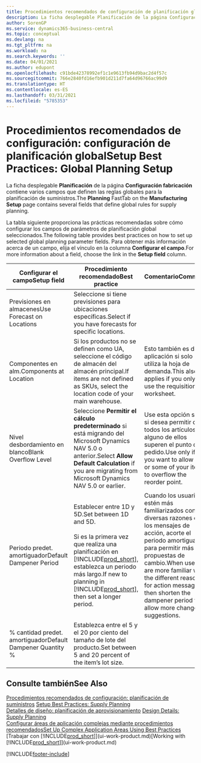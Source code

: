 ```yaml
---
title: Procedimientos recomendados de configuración de planificación global | Documentos de Microsoft
description: La ficha desplegable Planificación de la página Configuración fabricación contiene varios campos que definen las reglas globales para la planificación de suministros.
author: SorenGP
ms.service: dynamics365-business-central
ms.topic: conceptual
ms.devlang: na
ms.tgt_pltfrm: na
ms.workload: na
ms.search.keywords: ''
ms.date: 04/01/2021
ms.author: edupont
ms.openlocfilehash: c91bde42378992ef1c1e9613fb94d9bac2d4f57c
ms.sourcegitcommit: 766e2840fd16efb901d211d7fa64d96766ac99d9
ms.translationtype: HT
ms.contentlocale: es-ES
ms.lasthandoff: 03/31/2021
ms.locfileid: "5785353"
---
```

# <a name="setup-best-practices-global-planning-setup"></a><span data-ttu-id="e6f5c-103">Procedimientos recomendados de configuración: configuración de planificación global</span><span class="sxs-lookup"><span data-stu-id="e6f5c-103">Setup Best Practices: Global Planning Setup</span></span>
<span data-ttu-id="e6f5c-104">La ficha desplegable **Planificación** de la página **Configuración fabricación** contiene varios campos que definen las reglas globales para la planificación de suministros.</span><span class="sxs-lookup"><span data-stu-id="e6f5c-104">The **Planning** FastTab on the **Manufacturing Setup** page contains several fields that define global rules for supply planning.</span></span>  

 <span data-ttu-id="e6f5c-105">La tabla siguiente proporciona las prácticas recomendadas sobre cómo configurar los campos de parámetros de planificación global seleccionados.</span><span class="sxs-lookup"><span data-stu-id="e6f5c-105">The following table provides best practices on how to set up selected global planning parameter fields.</span></span> <span data-ttu-id="e6f5c-106">Para obtener más información acerca de un campo, elija el vínculo en la columna **Configurar el campo**.</span><span class="sxs-lookup"><span data-stu-id="e6f5c-106">For more information about a field, choose the link in the **Setup field** column.</span></span>  

|<span data-ttu-id="e6f5c-107">Configurar el campo</span><span class="sxs-lookup"><span data-stu-id="e6f5c-107">Setup field</span></span>|<span data-ttu-id="e6f5c-108">Procedimiento recomendado</span><span class="sxs-lookup"><span data-stu-id="e6f5c-108">Best practice</span></span>|<span data-ttu-id="e6f5c-109">Comentario</span><span class="sxs-lookup"><span data-stu-id="e6f5c-109">Comment</span></span>|  
|-----------------|-------------------|-------------|  
|<span data-ttu-id="e6f5c-110">Previsiones en almacenes</span><span class="sxs-lookup"><span data-stu-id="e6f5c-110">Use Forecast on Locations</span></span>|<span data-ttu-id="e6f5c-111">Seleccione si tiene previsiones para ubicaciones específicas.</span><span class="sxs-lookup"><span data-stu-id="e6f5c-111">Select if you have forecasts for specific locations.</span></span>||  
|<span data-ttu-id="e6f5c-112">Componentes en alm.</span><span class="sxs-lookup"><span data-stu-id="e6f5c-112">Components at Location</span></span>|<span data-ttu-id="e6f5c-113">Si los productos no se definen como UA, seleccione el código de almacén del almacén principal.</span><span class="sxs-lookup"><span data-stu-id="e6f5c-113">If items are not defined as SKUs, select the location code of your main warehouse.</span></span>|<span data-ttu-id="e6f5c-114">Esto también es de aplicación si solo utiliza la hoja de demanda.</span><span class="sxs-lookup"><span data-stu-id="e6f5c-114">This also applies if you only use the requisition worksheet.</span></span>|  
|<span data-ttu-id="e6f5c-115">Nivel desbordamiento en blanco</span><span class="sxs-lookup"><span data-stu-id="e6f5c-115">Blank Overflow Level</span></span>|<span data-ttu-id="e6f5c-116">Seleccione **Permitir el cálculo predeterminado** si está migrando del Microsoft Dynamics NAV 5.0 o anterior.</span><span class="sxs-lookup"><span data-stu-id="e6f5c-116">Select **Allow Default Calculation** if you are migrating from Microsoft Dynamics NAV 5.0 or earlier.</span></span>|<span data-ttu-id="e6f5c-117">Use esta opción solo si desea permitir que todos los artículos o alguno de ellos superen el punto de pedido.</span><span class="sxs-lookup"><span data-stu-id="e6f5c-117">Use only if you want to allow all or some of your items to overflow the reorder point.</span></span>|  
|<span data-ttu-id="e6f5c-118">Periodo predet. amortiguador</span><span class="sxs-lookup"><span data-stu-id="e6f5c-118">Default Dampener Period</span></span>|<span data-ttu-id="e6f5c-119">Establecer entre 1D y 5D.</span><span class="sxs-lookup"><span data-stu-id="e6f5c-119">Set between 1D and 5D.</span></span><br /><br /> <span data-ttu-id="e6f5c-120">Si es la primera vez que realiza una planificación en [!INCLUDE[prod_short](includes/prod_short.md)], establezca un periodo más largo.</span><span class="sxs-lookup"><span data-stu-id="e6f5c-120">If new to planning in [!INCLUDE[prod_short](includes/prod_short.md)], then set a longer period.</span></span>|<span data-ttu-id="e6f5c-121">Cuando los usuarios estén más familiarizados con las diversas razones de los mensajes de acción, acorte el periodo amortiguador para permitir más propuestas de cambio.</span><span class="sxs-lookup"><span data-stu-id="e6f5c-121">When users are more familiar with the different reasons for action messages, then shorten the dampener period to allow more change suggestions.</span></span>|  
|<span data-ttu-id="e6f5c-122">% cantidad predet. amortiguador</span><span class="sxs-lookup"><span data-stu-id="e6f5c-122">Default Dampener Quantity %</span></span>|<span data-ttu-id="e6f5c-123">Establezca entre el 5 y el 20 por ciento del tamaño de lote del producto.</span><span class="sxs-lookup"><span data-stu-id="e6f5c-123">Set between 5 and 20 percent of the item’s lot size.</span></span>||  

## <a name="see-also"></a><span data-ttu-id="e6f5c-124">Consulte también</span><span class="sxs-lookup"><span data-stu-id="e6f5c-124">See Also</span></span>  
 <span data-ttu-id="e6f5c-125">[Procedimientos recomendados de configuración: planificación de suministros](setup-best-practices-supply-planning.md) </span><span class="sxs-lookup"><span data-stu-id="e6f5c-125">[Setup Best Practices: Supply Planning](setup-best-practices-supply-planning.md) </span></span>  
 <span data-ttu-id="e6f5c-126">[Detalles de diseño: planificación de aprovisionamiento](design-details-supply-planning.md) </span><span class="sxs-lookup"><span data-stu-id="e6f5c-126">[Design Details: Supply Planning](design-details-supply-planning.md) </span></span>  
 [<span data-ttu-id="e6f5c-127">Configurar áreas de aplicación complejas mediante procedimientos recomendados</span><span class="sxs-lookup"><span data-stu-id="e6f5c-127">Set Up Complex Application Areas Using Best Practices</span></span>](set-up-complex-application-areas-using-best-practices.md)  
 <span data-ttu-id="e6f5c-128">[Trabajar con [!INCLUDE[prod_short](includes/prod_short.md)]](ui-work-product.md)</span><span class="sxs-lookup"><span data-stu-id="e6f5c-128">[Working with [!INCLUDE[prod_short](includes/prod_short.md)]](ui-work-product.md)</span></span>


[!INCLUDE[footer-include](includes/footer-banner.md)]